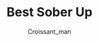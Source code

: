 ---
media: "images/rounds/round_4_1/best_sober_up.png"
media_type: image
title: Best Sober Up
author: Croissant_man
desc: The Soviets enjoy some drinks at the Korolev's bar before their Commander arrives.
---